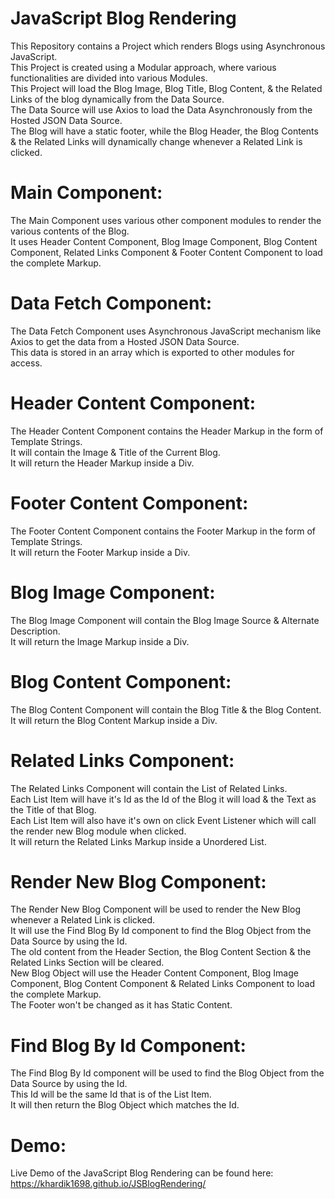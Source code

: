 # JavaScript Blog Rendering

This Repository contains a Project which renders Blogs using Asynchronous JavaScript.\
This Project is created using a Modular approach, where various functionalities are divided into various Modules.\
This Project will load the Blog Image, Blog Title, Blog Content, & the Related Links of the blog dynamically from the Data Source.\
The Data Source will use Axios to load the Data Asynchronously from the Hosted JSON Data Source.\
The Blog will have a static footer, while the Blog Header, the Blog Contents & the Related Links will dynamically change whenever a Related Link is clicked.

# Main Component:

The Main Component uses various other component modules to render the various contents of the Blog.\
It uses Header Content Component, Blog Image Component, Blog Content Component, Related Links Component & Footer Content Component to load the complete Markup.

# Data Fetch Component:

The Data Fetch Component uses Asynchronous JavaScript mechanism like Axios to get the data from a Hosted JSON Data Source.\
This data is stored in an array which is exported to other modules for access.

# Header Content Component:

The Header Content Component contains the Header Markup in the form of Template Strings.\
It will contain the Image & Title of the Current Blog.\
It will return the Header Markup inside a Div.

# Footer Content Component:

The Footer Content Component contains the Footer Markup in the form of Template Strings.\
It will return the Footer Markup inside a Div.

# Blog Image Component:

The Blog Image Component will contain the Blog Image Source & Alternate Description.\
It will return the Image Markup inside a Div.

# Blog Content Component:

The Blog Content Component will contain the Blog Title & the Blog Content.\
It will return the Blog Content Markup inside a Div.

# Related Links Component:

The Related Links Component will contain the List of Related Links.\
Each List Item will have it's Id as the Id of the Blog it will load & the Text as the Title of that Blog.\
Each List Item will also have it's own on click Event Listener which will call the render new Blog module when clicked.\
It will return the Related Links Markup inside a Unordered List.

# Render New Blog Component:

The Render New Blog Component will be used to render the New Blog whenever a Related Link is clicked.\
It will use the Find Blog By Id component to find the Blog Object from the Data Source by using the Id.\
The old content from the Header Section, the Blog Content Section & the Related Links Section will be cleared.\
New Blog Object will use the Header Content Component, Blog Image Component, Blog Content Component & Related Links Component to load the complete Markup.\
The Footer won't be changed as it has Static Content.

# Find Blog By Id Component:

The Find Blog By Id component will be used to find the Blog Object from the Data Source by using the Id.\
This Id will be the same Id that is of the List Item.\
It will then return the Blog Object which matches the Id.

# Demo:

Live Demo of the JavaScript Blog Rendering can be found here:\
https://khardik1698.github.io/JSBlogRendering/
